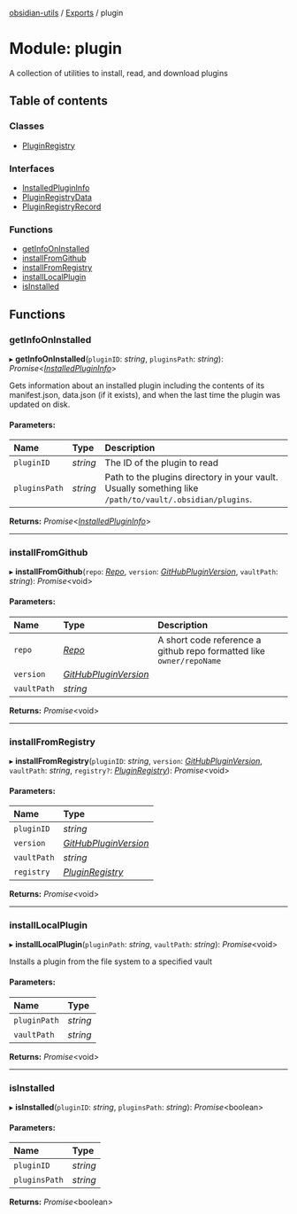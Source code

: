 [obsidian-utils](../README.md) / [Exports](../modules.md) / plugin

# Module: plugin

A collection of utilities to install, read, and download plugins

## Table of contents

### Classes

- [PluginRegistry](../classes/plugin.pluginregistry.md)

### Interfaces

- [InstalledPluginInfo](../interfaces/plugin.installedplugininfo.md)
- [PluginRegistryData](../interfaces/plugin.pluginregistrydata.md)
- [PluginRegistryRecord](../interfaces/plugin.pluginregistryrecord.md)

### Functions

- [getInfoOnInstalled](plugin.md#getinfooninstalled)
- [installFromGithub](plugin.md#installfromgithub)
- [installFromRegistry](plugin.md#installfromregistry)
- [installLocalPlugin](plugin.md#installlocalplugin)
- [isInstalled](plugin.md#isinstalled)

## Functions

### getInfoOnInstalled

▸ **getInfoOnInstalled**(`pluginID`: *string*, `pluginsPath`: *string*): *Promise*<[*InstalledPluginInfo*](../interfaces/plugin_local.installedplugininfo.md)\>

Gets information about an installed plugin including the contents of
its manifest.json, data.json (if it exists), and when the last time the
plugin was updated on disk.

#### Parameters:

Name | Type | Description |
:------ | :------ | :------ |
`pluginID` | *string* | The ID of the plugin to read    |
`pluginsPath` | *string* | Path to the plugins directory in your vault. Usually something like `/path/to/vault/.obsidian/plugins`.   |

**Returns:** *Promise*<[*InstalledPluginInfo*](../interfaces/plugin_local.installedplugininfo.md)\>

___

### installFromGithub

▸ **installFromGithub**(`repo`: [*Repo*](types.md#repo), `version`: [*GitHubPluginVersion*](types.md#githubpluginversion), `vaultPath`: *string*): *Promise*<void\>

#### Parameters:

Name | Type | Description |
:------ | :------ | :------ |
`repo` | [*Repo*](types.md#repo) | A short code reference a github repo formatted like `owner/repoName`   |
`version` | [*GitHubPluginVersion*](types.md#githubpluginversion) |  |
`vaultPath` | *string* |     |

**Returns:** *Promise*<void\>

___

### installFromRegistry

▸ **installFromRegistry**(`pluginID`: *string*, `version`: [*GitHubPluginVersion*](types.md#githubpluginversion), `vaultPath`: *string*, `registry?`: [*PluginRegistry*](../classes/plugin_registry.pluginregistry.md)): *Promise*<void\>

#### Parameters:

Name | Type |
:------ | :------ |
`pluginID` | *string* |
`version` | [*GitHubPluginVersion*](types.md#githubpluginversion) |
`vaultPath` | *string* |
`registry` | [*PluginRegistry*](../classes/plugin_registry.pluginregistry.md) |

**Returns:** *Promise*<void\>

___

### installLocalPlugin

▸ **installLocalPlugin**(`pluginPath`: *string*, `vaultPath`: *string*): *Promise*<void\>

Installs a plugin from the file system to a specified vault

#### Parameters:

Name | Type |
:------ | :------ |
`pluginPath` | *string* |
`vaultPath` | *string* |

**Returns:** *Promise*<void\>

___

### isInstalled

▸ **isInstalled**(`pluginID`: *string*, `pluginsPath`: *string*): *Promise*<boolean\>

#### Parameters:

Name | Type |
:------ | :------ |
`pluginID` | *string* |
`pluginsPath` | *string* |

**Returns:** *Promise*<boolean\>
